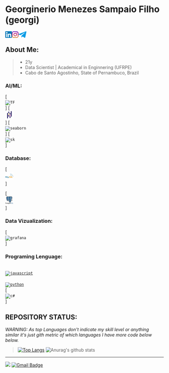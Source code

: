# Georginerio Menezes Sampaio Filho (georgi) 
<a href="https://www.linkedin.com/in/georginerio-sampaio-314b131b1/">
  <img align="left" alt="GS | Linkedin" width="21px" src="https://github.com/rycky5/rycky5/blob/main/assets/linkedin.svg" />
<a href="https://www.instagram.com/georgi_msam/">
  <img align="left" alt="GS | Instagram" width="21px" src="https://github.com/rycky5/rycky5/blob/main/assets/instagram.svg" />
</a>
<a href="https://t.me/georgi_msam">
  <img align="left" alt="GS | Telegram" height="21px" src="https://github.com/rycky5/rycky5/blob/main/assets/Telegram.png" />
</a>
<br>

## About Me:

> * 21y
> * Data Scientist | Academical in Enginnering (UFRPE)
> * Cabo de Santo Agostinho, State of Pernambuco, Brazil
  
### AI/ML:
[<code>
<img alt="TF" width="26px" src="https://www.vectorlogo.zone/logos/tensorflow/tensorflow-icon.svg">
</code>]
[<code>
<img alt="pandas" width="26px" src="https://raw.githubusercontent.com/devicons/devicon/2ae2a900d2f041da66e950e4d48052658d850630/icons/pandas/pandas-original.svg">
</code>]
[<code>
<img alt="seaborn" width="26px" src="https://seaborn.pydata.org/_images/logo-mark-lightbg.svg">
</code>]
[<code>
<img alt="sk" width="26px" src="https://upload.wikimedia.org/wikipedia/commons/0/05/Scikit_learn_logo_small.svg">
</code>]
### Database:
[<code>
<img alt="mysql" width="26px" src="https://raw.githubusercontent.com/devicons/devicon/master/icons/mysql/mysql-original-wordmark.svg">
</code>]

[<code>
<img alt="pg" width="26px" src="https://raw.githubusercontent.com/devicons/devicon/master/icons/postgresql/postgresql-original-wordmark.svg">
</code>]
### Data Vizualization:
[<code>
<img alt="grafana" width="26px" src="https://www.vectorlogo.zone/logos/grafana/grafana-icon.svg">
</code>]
### Programing Lenguage:
[<code>
<img alt="javascript" width="26px" src="https://img.icons8.com/color/240/000000/javascript.png" />
</code>](https://developer.mozilla.org/en-US/docs/Web/JavaScript)
[<code>
<img alt="python" width="26px" src="https://img.icons8.com/color/240/000000/python.png">
</code>](https://www.python.org/)
[<code>
<img alt="c#" width="26px" src="https://img.icons8.com/color/344/c-sharp-logo.png">
</code>]
<br />

## REPOSITORY STATUS:
*WARNING: As top Languages ​​don't indicate my skill level or anything similar it's just gith metric of which languages ​​I have more code below below.*

> [![Top Langs](https://github-readme-stats.vercel.app/api/top-langs/?username=sam-menezes&theme=vision-friendly-dark)](https://github.com/anuraghazra/github-readme-stats) ![Anurag's github stats](https://github-readme-stats.vercel.app/api?username=sam-menezes&show_icons=true&theme=chartreuse-dark)


---
<img src="https://visitor-badge.laobi.icu/badge?page_id=sam-menezes"/>   [![Gmail Badge](https://img.shields.io/badge/-georgineriosampaio@gmail.com-c14438?style=flat-square&logo=Gmail&logoColor=white&link=mailto:georgineriosampaio@gmail.com)](mailto:georgineriosampaio@gmail.com)

